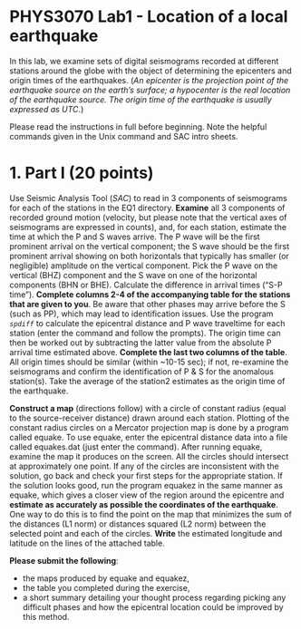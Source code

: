 PHYS3070 Lab1 - Location of a local earthquake
==============================================

In this lab, we examine sets of digital seismograms recorded at different stations
around the globe with the object of determining the epicenters and origin times of the
earthquakes. (*An epicenter is the projection point of the earthquake source on the 
earth’s surface; a hypocenter is the real location of the earthquake source. 
The origin time of the earthquake is usually expressed as UTC*.)

Please read the instructions in full before beginning. Note the helpful commands given in the Unix command and SAC intro sheets.

# 1. Part I (20 points)
Use Seismic Analysis Tool (*SAC*) to read in 3 components of
seismograms for each of the stations in the EQ1 directory. **Examine** all 3
components of recorded ground motion (velocity, but please note that the
vertical axes of seismograms are expressed in counts), and, for each
station, estimate the time at which the P and S waves arrive. The P wave
will be the first prominent arrival on the vertical component; the S wave
should be the first prominent arrival showing on both horizontals that
typically has smaller (or negligible) amplitude on the vertical component.
Pick the P wave on the vertical (BHZ) component and the S wave on one
of the horizontal components (BHN or BHE). Calculate the difference in
arrival times (“S-P time”). **Complete columns 2-4 of the accompanying
table for the stations that are given to you**. Be aware that other phases
may arrive before the S (such as PP), which may lead to identification
issues.
Use the program *`spdiff`* to calculate the epicentral distance and P wave
traveltime for each station (enter the command and follow the prompts).
The origin time can then be worked out by subtracting the latter value
from the absolute P arrival time estimated above. **Complete the last two
columns of the table**. All origin times should be similar (within ~10-15
sec); if not, re-examine the seismograms and confirm the identification of
P & S for the anomalous station(s). Take the average of the station2
estimates as the origin time of the earthquake.

**Construct a map** (directions follow) with a circle of constant radius
(equal to the source-receiver distance) drawn around each station. Plotting
of the constant radius circles on a Mercator projection map is done by a
program called equake. To use equake, enter the epicentral distance data
into a file called equakes.dat (just enter the command). After running
equake, examine the map it produces on the screen. All the circles should
intersect at approximately one point. If any of the circles are inconsistent
with the solution, go back and check your first steps for the appropriate
station. If the solution looks good, run the program equakez in the same
manner as equake, which gives a closer view of the region around the
epicentre and **estimate as accurately as possible the coordinates of the
earthquake**. One way to do this is to find the point on the map that
minimizes the sum of the distances (L1 norm) or distances squared (L2
norm) between the selected point and each of the circles. **Write** the
estimated longitude and latitude on the lines of the attached table.

**Please submit the following**:
- the maps produced by equake and equakez,
- the table you completed during the exercise,
- a short summary detailing your thought process regarding picking any
difficult phases and how the epicentral location could be improved by
this method.
